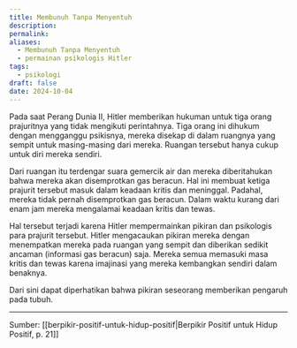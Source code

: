 ```yaml
---
title: Membunuh Tanpa Menyentuh
description: 
permalink: 
aliases:
  - Membunuh Tanpa Menyentuh
  - permainan psikologis Hitler
tags:
  - psikologi
draft: false
date: 2024-10-04
---
```

Pada saat Perang Dunia II, Hitler memberikan hukuman untuk tiga orang prajuritnya yang tidak mengikuti perintahnya. Tiga orang ini dihukum dengan mengganggu psikisnya, mereka disekap di dalam ruangnya yang sempit untuk masing-masing dari mereka. Ruangan tersebut hanya cukup untuk diri mereka sendiri. 

Dari ruangan itu terdengar suara gemercik air dan mereka diberitahukan bahwa mereka akan disemprotkan gas beracun. Hal ini membuat ketiga prajurit tersebut masuk dalam keadaan kritis dan meninggal. Padahal, mereka tidak pernah disemprotkan gas beracun. Dalam waktu kurang dari enam jam mereka mengalamai keadaan kritis dan tewas.

Hal tersebut terjadi karena Hitler mempermainkan pikiran dan psikologis para prajurit tersebut. Hitler mengacaukan pikiran mereka dengan menempatkan mereka pada ruangan yang sempit dan diberikan sedikit ancaman (informasi gas beracun) saja. Mereka semua memasuki masa kritis dan tewas karena imajinasi yang mereka kembangkan sendiri dalam benaknya.

Dari sini dapat diperhatikan bahwa pikiran seseorang memberikan pengaruh pada tubuh. 


---
Sumber: [[berpikir-positif-untuk-hidup-positif|Berpikir Positif untuk Hidup Positif, p. 21]]